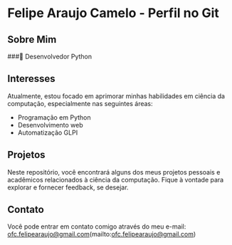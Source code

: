# Felipe Araujo Camelo - Perfil no Git

## Sobre Mim

###🐍 Desenvolvedor Python 

## Interesses

Atualmente, estou focado em aprimorar minhas habilidades em ciência da computação, especialmente nas seguintes áreas:

- Programação em Python
- Desenvolvimento web
- Automatização GLPI

## Projetos

Neste repositório, você encontrará alguns dos meus projetos pessoais e acadêmicos relacionados à ciência da computação. Fique à vontade para explorar e fornecer feedback, se desejar.

## Contato

Você pode entrar em contato comigo através do meu e-mail: ofc.felipearaujo@gmail.com(mailto:ofc.felipearaujo@gmail.com)


<!--
**ViktorReznovCOD/ViktorReznovCOD** is a ✨ _special_ ✨ repository because its `README.md` (this file) appears on your GitHub profile.

Here are some ideas to get you started:

- 🔭 I’m currently working on ...
- 🌱 I’m currently learning ...
- 👯 I’m looking to collaborate on ...
- 🤔 I’m looking for help with ...
- 💬 Ask me about ...
- 📫 How to reach me: ...
- 😄 Pronouns: ...
- ⚡ Fun fact: ...
-->
